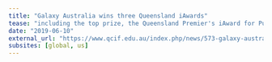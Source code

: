 ```yaml
---
title: "Galaxy Australia wins three Queensland iAwards"
tease: "including the top prize, the Queensland Premier's iAward for Public Sector Innovation."
date: "2019-06-10"
external_url: "https://www.qcif.edu.au/index.php/news/573-galaxy-australia-wins-three-queensland-iawards"
subsites: [global, us]
---
```

